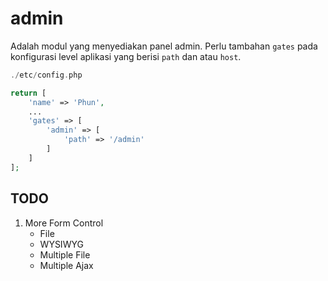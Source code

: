 # admin

Adalah modul yang menyediakan panel admin. Perlu tambahan `gates` pada konfigurasi
level aplikasi yang berisi `path` dan atau `host`.

```php
./etc/config.php

return [
    'name' => 'Phun',
    ...
    'gates' => [
        'admin' => [
            'path' => '/admin'
        ]
    ]
];
```

## TODO

1. More Form Control
    - File
    - WYSIWYG
    - Multiple File
    - Multiple Ajax